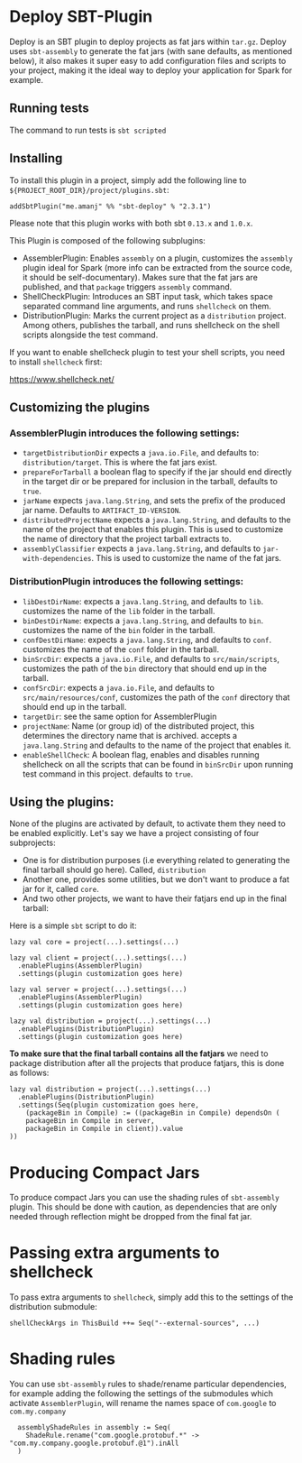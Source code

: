 # Deploy SBT-Plugin

Deploy is an SBT plugin to deploy projects as fat jars within `tar.gz`.  Deploy
uses `sbt-assembly` to generate the fat jars (with sane defaults, as mentioned
below), it also makes it super easy to add configuration files and scripts to
your project, making it the ideal way to deploy your application for Spark for
example.

## Running tests

The command to run tests is `sbt scripted`

## Installing

To install this plugin in a project, simply add the following line to
`${PROJECT_ROOT_DIR}/project/plugins.sbt`:

`addSbtPlugin("me.amanj" %% "sbt-deploy" % "2.3.1")`

Please note that this plugin works with both sbt `0.13.x` and `1.0.x`.

This Plugin is composed of the following subplugins:

- AssemblerPlugin: Enables `assembly` on a plugin, customizes the `assembly`
  plugin ideal for Spark (more info can be extracted from the source code, it
  should be self-documentary). Makes sure that the fat jars are published, and
  that `package` triggers `assembly` command.
- ShellCheckPlugin: Introduces an SBT input task, which takes space separated
  command line arguments, and runs `shellcheck` on them.
- DistributionPlugin: Marks the current project as a `distribution` project.
  Among others, publishes the tarball, and runs shellcheck on the shell scripts
  alongside the test command.

If you want to enable shellcheck plugin to test your shell scripts, you need to
install `shellcheck` first:

https://www.shellcheck.net/

## Customizing the plugins

### AssemblerPlugin introduces the following settings:

- `targetDistributionDir` expects a `java.io.File`, and defaults to:
  `distribution/target`. This is where the fat jars exist.
- `prepareForTarball` a boolean flag to specify if the jar should end directly in the
   target dir or be prepared for inclusion in the tarball, defaults to `true`.
- `jarName` expects `java.lang.String`, and sets the prefix of the
   produced jar name. Defaults to `ARTIFACT_ID-VERSION`.
- `distributedProjectName` expects a `java.lang.String`, and defaults to
  the name of the project that enables this plugin. This is used to customize
  the name of directory that the project tarball extracts to.
- `assemblyClassifier` expects a `java.lang.String`, and defaults to
  `jar-with-dependencies`. This is used to customize the name of the fat jars.

### DistributionPlugin introduces the following settings:

- `libDestDirName`: expects a `java.lang.String`, and defaults to `lib`.
  customizes the name of the `lib` folder in the tarball.
- `binDestDirName`: expects a `java.lang.String`, and defaults to `bin`.
  customizes the name of the `bin` folder in the tarball.
- `confDestDirName`: expects a `java.lang.String`, and defaults to `conf`.
  customizes the name of the `conf` folder in the tarball.
- `binSrcDir`: expects a `java.io.File`, and defaults to `src/main/scripts`,
  customizes the path of the `bin` directory that should end up in the tarball.
- `confSrcDir`: expects a `java.io.File`, and defaults to `src/main/resources/conf`,
  customizes the path of the `conf` directory that should end up in the tarball.
- `targetDir`: see the same option for AssemblerPlugin
- `projectName`: Name (or group id) of the distributed project, this determines
  the directory name that is archived. accepts a `java.lang.String` and
  defaults to the name of the project that enables it.
- `enableShellCheck`: A boolean flag, enables and disables running shellcheck on all
  the scripts that can be found in `binSrcDir` upon running test command in this project.
  defaults to `true`.

## Using the plugins:

None of the plugins are activated by default, to activate them they need to be enabled
explicitly. Let's say we have a project consisting of four subprojects:
- One is for distribution purposes (i.e everything related to
  generating the final tarball should go here). Called, `distribution`
- Another one, provides some utilities, but we don't want to produce a fat jar for it, called `core`.
- And two other projects, we want to have their fatjars end up in the final tarball:

Here is a simple `sbt` script to do it:

```
lazy val core = project(...).settings(...)

lazy val client = project(...).settings(...)
  .enablePlugins(AssemblerPlugin)
  .settings(plugin customization goes here)

lazy val server = project(...).settings(...)
  .enablePlugins(AssemblerPlugin)
  .settings(plugin customization goes here)

lazy val distribution = project(...).settings(...)
  .enablePlugins(DistributionPlugin)
  .settings(plugin customization goes here)

```

**To make sure that the final tarball contains all the fatjars** we need to package distribution
after all the projects that produce fatjars, this is done as follows:

```
lazy val distribution = project(...).settings(...)
  .enablePlugins(DistributionPlugin)
  .settings(Seq(plugin customization goes here,
    (packageBin in Compile) := ((packageBin in Compile) dependsOn (
    packageBin in Compile in server,
    packageBin in Compile in client)).value
))
```


# Producing Compact Jars

To produce compact Jars you can use the shading rules of `sbt-assembly`
plugin. This should be done with caution, as dependencies that are only needed
through reflection might be dropped from the final fat jar.

# Passing extra arguments to shellcheck

To pass extra arguments to `shellcheck`, simply add this to the settings of the
distribution submodule:

`shellCheckArgs in ThisBuild ++= Seq("--external-sources", ...)`

# Shading rules

You can use `sbt-assembly` rules to shade/rename particular dependencies, for example
adding the following the settings of the submodules which activate `AssemblerPlugin`,
will rename the names space of `com.google` to `com.my.company`

```
  assemblyShadeRules in assembly := Seq(
    ShadeRule.rename("com.google.protobuf.*" -> "com.my.company.google.protobuf.@1").inAll
  )
```
